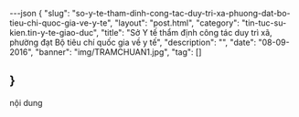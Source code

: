 ---json
{
    "slug": "so-y-te-tham-dinh-cong-tac-duy-tri-xa-phuong-dat-bo-tieu-chi-quoc-gia-ve-y-te",
    "layout": "post.html",
    "category": "tin-tuc-su-kien.tin-y-te-giao-duc",
    "title": "Sở Y tế thẩm định công tác duy trì xã, phường đạt Bộ tiêu chí quốc gia về y tế",
    "description": "",
    "date": "08-09-2016",
    "banner": "img/TRAMCHUAN1.jpg",
    "tag": []
  
}
---
nội dung